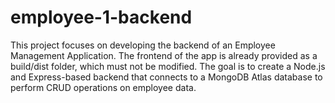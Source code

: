 # employee-1-backend
This project focuses on developing the backend of an Employee Management Application. The frontend of the app is already provided as a build/dist folder, which must not be modified. The goal is to create a Node.js and Express-based backend that connects to a MongoDB Atlas database to perform CRUD operations on employee data.
